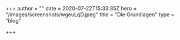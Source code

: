 +++
author = ""
date = 2020-07-22T15:33:35Z
hero = "/images/screenshots/wgeuLqD.jpeg"
title = "Die Grundlagen"
type = "blog"

+++
